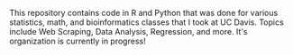 This repository contains code in R and Python that was done for various statistics, math, and bioinformatics classes that I took at UC Davis. Topics include Web Scraping, Data Analysis, Regression, and more. 
It's organization is currently in progress!
